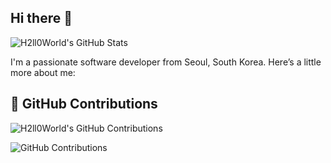 ## Hi there 👋

<!-- ![Top Langs](https://github-readme-stats.vercel.app/api/top-langs/?username=H2ll0World&theme=radical) -->

![H2ll0World's GitHub Stats](https://github-readme-stats.vercel.app/api?username=H2ll0World&show_icons=true&theme=radical) 
<!-- ![Top Langs](https://github-readme-stats.vercel.app/api/top-langs/?username=H2ll0World&layout=compact&theme=radical) -->

<!-- ![GitHub followers](https://img.shields.io/github/followers/H2ll0World?style=social)
![GitHub stars](https://img.shields.io/github/stars/H2ll0World?style=social) -->

I'm a passionate software developer from Seoul, South Korea. Here’s a little more about me:

## 🌟 GitHub Contributions

![H2ll0World's GitHub Contributions](https://contrib.rocks/image?repo=H2ll0World/H2ll0World)

<!-- 혹은 다음처럼 직접 GitHub의 기여 그래프를 불러올 수도 있습니다. -->
![GitHub Contributions](https://github.com/H2ll0World/H2ll0World/blob/main/contributions.svg)


<!--
**H2ll0World/H2ll0World** is a ✨ _special_ ✨ repository because its `README.md` (this file) appears on your GitHub profile.

Here are some ideas to get you started:

- 🔭 I’m currently working on ...
- 🌱 I’m currently learning ...
- 👯 I’m looking to collaborate on ...
- 🤔 I’m looking for help with ...
- 💬 Ask me about ...
- 📫 How to reach me: ...
- 😄 Pronouns: ...
- ⚡ Fun fact: ...

